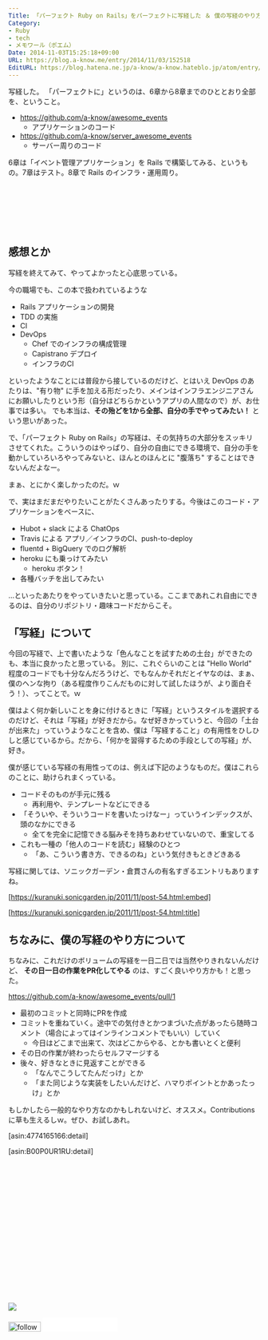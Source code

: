```yaml
---
Title: 「パーフェクト Ruby on Rails」をパーフェクトに写経した ＆ 僕の写経のやり方について
Category:
- Ruby
- tech
- メモワール（ポエム）
Date: 2014-11-03T15:25:18+09:00
URL: https://blog.a-know.me/entry/2014/11/03/152518
EditURL: https://blog.hatena.ne.jp/a-know/a-know.hateblo.jp/atom/entry/8454420450072223675
---
```


写経した。
「パーフェクトに」というのは、6章から8章までのひととおり全部を、ということ。

* https://github.com/a-know/awesome_events
    * アプリケーションのコード
* https://github.com/a-know/server_awesome_events
    * サーバー周りのコード

6章は「イベント管理アプリケーション」を Rails で構築してみる、というもの。7章はテスト。8章で Rails のインフラ・運用周り。

<!-- more -->

<script async src="//pagead2.googlesyndication.com/pagead/js/adsbygoogle.js"></script>
<!-- article-top -->
<ins class="adsbygoogle"
     style="display:inline-block;width:728px;height:90px"
     data-ad-client="ca-pub-3463034538369189"
     data-ad-slot="8367620130"></ins>
<script>
(adsbygoogle = window.adsbygoogle || []).push({});
</script>


## 感想とか

写経を終えてみて、やってよかったと心底思っている。

今の職場でも、この本で扱われているような

* Rails アプリケーションの開発
* TDD の実施
* CI
* DevOps
    * Chef でのインフラの構成管理
    * Capistrano デプロイ
    * インフラのCI

といったようなことには普段から接しているのだけど、とはいえ DevOps のあたりは、"有り物" に手を加える形だったり、メインはインフラエンジニアさんにお願いしたりという形（自分はどちらかというアプリの人間なので）が、お仕事では多い。
でも本当は、**その殆どを1から全部、自分の手でやってみたい！** という思いがあった。

で、「パーフェクト Ruby on Rails」の写経は、その気持ちの大部分をスッキリさせてくれた。こういうのはやっぱり、自分の自由にできる環境で、自分の手を動かしていろいろやってみないと、ほんとのほんとに "腹落ち" することはできないんだよなー。

まぁ、とにかく楽しかったのだ。ｗ

で、実はまだまだやりたいことがたくさんあったりする。今後はこのコード・アプリケーションをベースに、

* Hubot + slack による ChatOps
* Travis による アプリ／インフラのCI、push-to-deploy
* fluentd + BigQuery でのログ解析
* heroku にも乗っけてみたい
    * heroku ボタン！
* 各種バッチを出してみたい

...といったあたりをやっていきたいと思っている。ここまであれこれ自由にできるのは、自分のリポジトリ・趣味コードだからこそ。


## 「写経」について

今回の写経で、上で書いたような「色んなことを試すための土台」ができたのも、本当に良かったと思っている。
別に、これぐらいのことは "Hello World" 程度のコードでも十分なんだろうけど、でもなんかそれだとイヤなのは、まぁ、僕のヘンな拘り（ある程度作りこんだものに対して試したほうが、より面白そう！）、ってことで。ｗ

僕はよく何か新しいことを身に付けるときに「写経」というスタイルを選択するのだけど、それは「写経」が好きだから。なぜ好きかっていうと、今回の「土台が出来た」っていうようなことを含め、僕は「写経すること」の有用性をひしひしと感じているから。だから、「何かを習得するための手段としての写経」が、好き。

僕が感じている写経の有用性ってのは、例えば下記のようなものだ。僕はこれらのことに、助けられまくっている。

* コードそのものが手元に残る
    * 再利用や、テンプレートなどにできる
* 「そういや、そういうコードを書いたっけなー」っていうインデックスが、頭のなかにできる
    * 全てを完全に記憶できる脳みそを持ちあわせていないので、重宝してる
* これも一種の「他人のコードを読む」経験のひとつ
    * 「あ、こういう書き方、できるのね」という気付きもときどきある


写経に関しては、ソニックガーデン・倉貫さんの有名すぎるエントリもありますね。


[https://kuranuki.sonicgarden.jp/2011/11/post-54.html:embed]

[https://kuranuki.sonicgarden.jp/2011/11/post-54.html:title]




## ちなみに、僕の写経のやり方について
ちなみに、これだけのボリュームの写経を一日二日では当然やりきれないんだけど、 **その日一日の作業をPR化してやる** のは、すごく良いやり方かも！と思った。



https://github.com/a-know/awesome_events/pull/1

* 最初のコミットと同時にPRを作成
* コミットを重ねていく。途中での気付きとかつまづいた点があったら随時コメント（場合によってはインラインコメントでもいい）していく
    * 今日はどこまで出来て、次はどこからやる、とかも書いとくと便利
* その日の作業が終わったらセルフマージする
* 後々、好きなときに見返すことができる
    * 「なんでこうしてたんだっけ」とか
    * 「また同じような実装をしたいんだけど、ハマりポイントとかあったっけ」とか


もしかしたら一般的なやり方なのかもしれないけど、オススメ。Contributions に草も生えるしｗ。ぜひ、お試しあれ。

[asin:4774165166:detail]

[asin:B00P0UR1RU:detail]


<div>
<br>
<script async src="//pagead2.googlesyndication.com/pagead/js/adsbygoogle.js"></script>
<!-- article-bottom2 -->
<ins class="adsbygoogle"
     style="display:inline-block;width:300px;height:250px"
     data-ad-client="ca-pub-3463034538369189"
     data-ad-slot="5274552934"></ins>
<script>
(adsbygoogle = window.adsbygoogle || []).push({});
</script>

<a href="http://bit.ly/pixe-la" target='blank' rel="nofollow"><img src="https://cdn-ak.f.st-hatena.com/images/fotolife/a/a-know/20181026/20181026091953.png"></a>
<br>
</div>

<div>
<a href='http://cloud.feedly.com/#subscription%2Ffeed%2Fhttp%3A%2F%2Fblog.a-know.me%2Ffeed'  target='blank'><img id='feedlyFollow' src='//s3.feedly.com/img/follows/feedly-follow-rectangle-volume-small_2x.png' alt='follow us in feedly' width='65' height='20'></a>



<iframe src="//blog.hatena.ne.jp/a-know/a-know.hateblo.jp/subscribe/iframe" allowtransparency="true" frameborder="0" scrolling="no" width="150" height="28"></iframe>
</div>


<script src="https://moshi-moshi.moshimo.works/moshimoshi/a_know_blog/2014-11-03-152518?title=%E3%80%8C%E3%83%91%E3%83%BC%E3%83%95%E3%82%A7%E3%82%AF%E3%83%88%20Ruby%20on%20Rails%E3%80%8D%E3%82%92%E3%83%91%E3%83%BC%E3%83%95%E3%82%A7%E3%82%AF%E3%83%88%E3%81%AB%E5%86%99%E7%B5%8C%E3%81%97%E3%81%9F%20%EF%BC%86%20%E5%83%95%E3%81%AE%E5%86%99%E7%B5%8C%E3%81%AE%E3%82%84%E3%82%8A%E6%96%B9%E3%81%AB%E3%81%A4%E3%81%84%E3%81%A6"></script>
